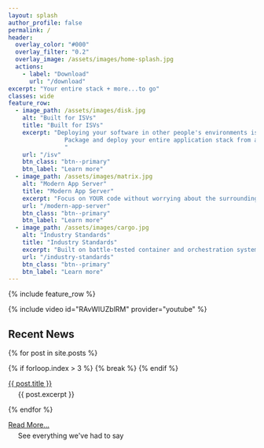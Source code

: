 ```yaml
---
layout: splash
author_profile: false
permalink: /
header:
  overlay_color: "#000"
  overlay_filter: "0.2"
  overlay_image: /assets/images/home-splash.jpg
  actions:
    - label: "Download"
      url: "/download"
excerpt: "Your entire stack + more...to go"
classes: wide
feature_row:
  - image_path: /assets/images/disk.jpg
    alt: "Built for ISVs"
    title: "Built for ISVs"
    excerpt: "Deploying your software in other people's environments is HARD.               
                Package and deploy your entire application stack from a single installable file.
                "
    url: "/isv"
    btn_class: "btn--primary"
    btn_label: "Learn more"
  - image_path: /assets/images/matrix.jpg
    alt: "Modern App Server"
    title: "Modern App Server"
    excerpt: "Focus on YOUR code without worrying about the surrounding infrastructure. Any technology, any services."
    url: "/modern-app-server"
    btn_class: "btn--primary"
    btn_label: "Learn more"
  - image_path: /assets/images/cargo.jpg
    alt: "Industry Standards"
    title: "Industry Standards"
    excerpt: "Built on battle-tested container and orchestration systems. Built-in best practices without the complexity."
    url: "/industry-standards"
    btn_class: "btn--primary"
    btn_label: "Learn more"      
---
```


{% include feature_row %}

{% include video id="RAvWIUZblRM" provider="youtube" %}

## Recent News

<dl>
{% for post in site.posts %}

  {% if forloop.index > 3 %}
    {% break %}
  {% endif %}

<dt><a href="{{ post.url }}">{{ post.title }}</a></dt>
<dl style="margin-left: 20px; margin-top: 5px">{{ post.excerpt }}</dl>

{% endfor %}

<dt><a href="/blog">Read More...</a></dt>
<dl style="margin-left: 20px; margin-top: 5px">See everything we've had to say</dl>

</dl>
